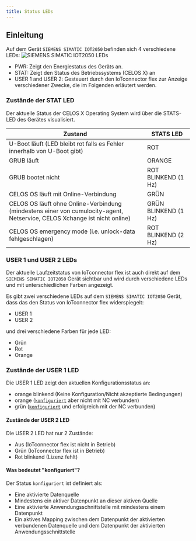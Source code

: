 ```yaml
---
title: Status LEDs
---
```


## Einleitung

Auf dem Gerät `SIEMENS SIMATIC IOT2050` befinden sich 4 verschiedene LEDs:
![SIEMENS SIMATIC IOT2050 LEDs](/img/IoT2050Leds.png)

- PWR: Zeigt den Energiestatus des Geräts an.
- STAT: Zeigt den Status des Betriebssystems (CELOS X) an
- USER 1 and USER 2: Gesteuert durch den IoTconnector flex zur Anzeige verschiedener Zwecke, die im Folgenden erläutert werden.

### Zustände der STAT LED

Der aktuelle Status der CELOS X Operating System wird über die STATS-LED des Gerätes visualisiert.

| Zustand                                                                                                                   | STATS LED            |
| ------------------------------------------------------------------------------------------------------------------------- | -------------------- |
| U-Boot läuft (LED bleibt rot falls es Fehler innerhalb von U-Boot gibt)                                                   | ROT                  |
| GRUB läuft                                                                                                                | ORANGE               |
| GRUB bootet nicht                                                                                                         | ROT BLINKEND (1 Hz)  |
| CELOS OS läuft mit Online-Verbindung                                                                                      | GRÜN                 |
| CELOS OS läuft ohne Online-Verbindung (mindestens einer von cumulocity-agent, Netservice, CELOS Xchange ist nicht online) | GRÜN BLINKEND (1 Hz) |
| CELOS OS emergency mode (i.e. unlock-data fehlgeschlagen)                                                                 | ROT BLINKEND (2 Hz)  |

### USER 1 und USER 2 LEDs

Der aktuelle Laufzeitstatus von IoTconnector flex ist auch direkt auf dem `SIEMENS SIMATIC IOT2050` Gerät sichtbar und wird durch verschiedene LEDs und mit unterschiedlichen Farben angezeigt.

Es gibt zwei verschiedene LEDs auf dem `SIEMENS SIMATIC IOT2050` Gerät, dass das den Status von IoTconnector flex widerspiegelt:

- USER 1
- USER 2

und drei verschiedene Farben für jede LED:

- Grün
- Rot
- Orange

### Zustände der USER 1 LED

Die USER 1 LED zeigt den aktuellen Konfigurationsstatus an:

- orange blinkend (Keine Konfiguration/Nicht akzeptierte Bedingungen)
- orange ([`konfiguriert`](LedStatusDisplay.md#what-does-configured-mean) aber nicht mit NC verbunden)
- grün ([`konfiguriert`](LedStatusDisplay.md#what-does-configured-mean) und erfolgreich mit der NC verbunden)

#### Zustände der USER 2 LED

Die USER 2 LED hat nur 2 Zustände:

- Aus (IoTconnector flex ist nicht in Betrieb)
- Grün (IoTconnector flex ist in Betrieb)
- Rot blinkend (Lizenz fehlt)

#### Was bedeutet "konfiguriert"?

Der Status `konfiguriert` ist definiert als:

- Eine aktivierte Datenquelle
- Mindestens ein aktiver Datenpunkt an dieser aktiven Quelle
- Eine aktivierte Anwendungsschnittstelle mit mindestens einem Datenpunkt
- Ein aktives Mapping zwischen dem Datenpunkt der aktivierten verbundenen Datenquelle und dem Datenpunkt der aktivierten Anwendungsschnittstelle
